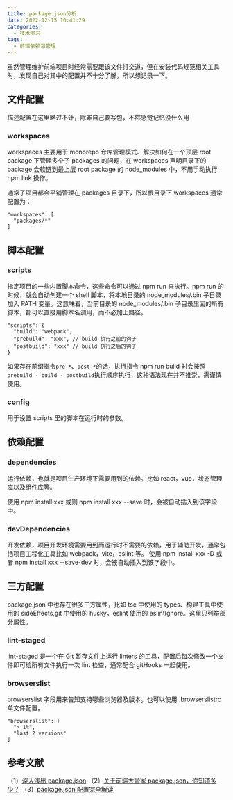 ```yaml
---
title: package.json分析
date: 2022-12-15 10:41:29
categories:
  - 技术学习
tags:
  - 前端依赖包管理
---
```


虽然管理维护前端项目时经常需要跟该文件打交道，但在安装代码规范相关工具时，发现自己对其中的配置并不十分了解，所以想记录一下。

<!-- more -->
<!-- toc -->

## 文件配置

描述配置在这里略过不计，除非自己要写包，不然感觉记忆没什么用

### workspaces

workspaces 主要用于 monorepo 仓库管理模式、解决如何在一个顶层 root package 下管理多个子 packages 的问题，在 workspaces 声明目录下的 package 会软链到最上层 root package 的 node_modules 中，不用手动执行 npm link 操作。

通常子项目都会平铺管理在 packages 目录下，所以根目录下 workspaces 通常配置为：

```
"workspaces": [
  "packages/*"
]
```

## 脚本配置

### scripts

指定项目的一些内置脚本命令，这些命令可以通过 npm run 来执行。npm run 的时候，就会自动创建一个 shell 脚本，将本地目录的 node_modules/.bin 子目录加入 PATH 变量。这意味着，当前目录的 node_modules/.bin 子目录里面的所有脚本，都可以直接用脚本名调用，而不必加上路径。

```
"scripts": {
  "build": "webpack",
  "prebuild": "xxx", // build 执行之前的钩子
  "postbuild": "xxx" // build 执行之后的钩子
}
```

如果存在前缀指令`pre-*`、`post-*`的话，执行指令 npm run build 时会按照`prebuild - build - postbuild`执行顺序执行，这种语法现在并不推崇，需谨慎使用。

### config

用于设置 scripts 里的脚本在运行时的参数。

## 依赖配置

### dependencies

运行依赖，也就是项目生产环境下需要用到的依赖。比如 react，vue，状态管理库以及组件库等。

使用 npm install xxx 或则 npm install xxx --save 时，会被自动插入到该字段中。

### devDependencies

开发依赖，项目开发环境需要用到而运行时不需要的依赖，用于辅助开发，通常包括项目工程化工具比如 webpack，vite，eslint 等。
使用 npm install xxx -D 或者 npm install xxx --save-dev 时，会被自动插入到该字段中。

## 三方配置

package.json 中也存在很多三方属性，比如 tsc 中使用的 types、构建工具中使用的 sideEffects,git 中使用的 husky，eslint 使用的 eslintIgnore。这里只列举部分属性。

### lint-staged

lint-staged 是一个在 Git 暂存文件上运行 linters 的工具，配置后每次修改一个文件即可给所有文件执行一次 lint 检查，通常配合 gitHooks 一起使用。

### browserslist

browserslist 字段用来告知支持哪些浏览器及版本。也可以使用 .browserslistrc 单文件配置。

```
"browserslist": [
  "> 1%",
  "last 2 versions"
]
```

## 参考文献

（1）[深入浅出 package.json](https://juejin.cn/post/7099041402771734559)
（2）[关于前端大管家 package.json，你知道多少？](https://juejin.cn/post/7023539063424548872)
（3）[package.json 配置完全解读](https://juejin.cn/post/7161392772665540644)
